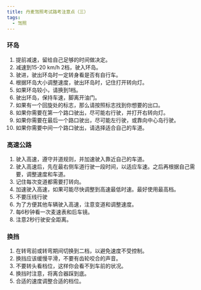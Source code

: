 ```yaml
---
title: 丹麦驾照考试路考注意点（三）
tags:
  - 驾照
---
```


### 环岛
1. 提前减速，留给自己足够的时间做决定。
2. 减速到15-20 km/h 2档，驶入环岛。
3. 驶进，驶出环岛时一定转身看是否有自行车。
4. 根据环岛大小调整速度，驶出环岛时，记住打开转向灯。
5. 如果环岛较小，请换到1档。
6. 驶出环岛，保持车速，脚离开油门。
7. 如果有一个回旋处的标志，那么请按照标志找到你想要的出口。
8. 如果你需要在第一个路口驶出，尽可能右行驶，并打开右转向灯。
9. 如果你需要在最后一个路口驶出，尽可能左行驶，或靠向中心岛行驶。
10. 如果你需要中间一个路口驶出，请选择适合自己的车道。

### 高速公路
1. 驶入高速，遵守并道规则，并加速驶入靠近自己的车道。
2. 驶入高速后，先在最右侧车道行驶一段时间，以适应车速。之后再根据自己需要，调整速度和车道。
3. 记住每次变道都需要打转向。
4. 加速驶入高速，如果可能尽快调整到高速最低时速。最好使用最高档。
5. 不要压线行驶
6. 为了方便其他车辆驶入高速，注意变道和调整速度。
7. 每6秒钟看一次麦速表和后车镜。
8. 注意2秒行驶安全距离。

### 换挡
1. 在转弯前或转弯期间切换到二档，以避免速度不受控制。
2. 换挡应该缓慢平滑，不要有齿轮咬合的声音。
3. 不要转头看档位，这样你会看不到车前的状况。
4. 换挡时注意，将离合器踩到底。
5. 合适的速度调整合适的档位。
